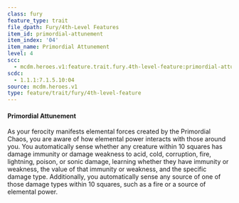 ```yaml
---
class: fury
feature_type: trait
file_dpath: Fury/4th-Level Features
item_id: primordial-attunement
item_index: '04'
item_name: Primordial Attunement
level: 4
scc:
  - mcdm.heroes.v1:feature.trait.fury.4th-level-feature:primordial-attunement
scdc:
  - 1.1.1:7.1.5.10:04
source: mcdm.heroes.v1
type: feature/trait/fury/4th-level-feature
---
```


#### Primordial Attunement

As your ferocity manifests elemental forces created by the Primordial Chaos, you are aware of how elemental power interacts with those around you. You automatically sense whether any creature within 10 squares has damage immunity or damage weakness to acid, cold, corruption, fire, lightning, poison, or sonic damage, learning whether they have immunity or weakness, the value of that immunity or weakness, and the specific damage type. Additionally, you automatically sense any source of one of those damage types within 10 squares, such as a fire or a source of elemental power.
